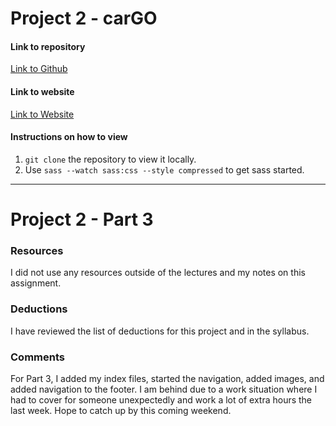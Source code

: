 # Project 2 - carGO

#### Link to repository
[Link to Github](https://github.com/JackieMarie/project-2_culbreath-jackie)

#### Link to website
[Link to Website](http://www.justbelievedesigns.com/project-2_culbreath-jackie/)

#### Instructions on how to view
1. `git clone` the repository to view it locally.
2. Use `sass --watch sass:css --style compressed` to get sass started.

---

# Project 2 - Part 3

### Resources
I did not use any resources outside of the lectures and my notes on this assignment.

### Deductions
I have reviewed the list of deductions for this project and in the syllabus.

### Comments
For Part 3, I added my index files, started the navigation, added images, and added navigation to the footer. I am behind due to a work situation where I had to cover for someone unexpectedly and work a lot of extra hours the last week. Hope to catch up by this coming weekend.
